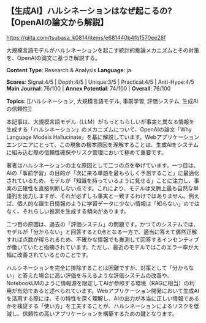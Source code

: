 ## 【生成AI】ハルシネーションはなぜ起こるの? 【OpenAIの論文から解説】

https://qiita.com/tsubasa_k0814/items/e681440b4fb1570ee28f

大規模言語モデルがハルシネーションを起こす統計的推論メカニズムとその対策を、OpenAIの論文に基づき解説する。

**Content Type**: Research & Analysis
**Language**: ja

**Scores**: Signal:4/5 | Depth:4/5 | Unique:3/5 | Practical:4/5 | Anti-Hype:4/5
**Main Journal**: 76/100 | **Annex Potential**: 74/100 | **Overall**: 76/100

**Topics**: [[ハルシネーション, 大規模言語モデル, 事前学習, 評価システム, 生成AIの信頼性]]

本記事は、大規模言語モデル（LLM）がもっともらしいが事実と異なる情報を生成する「ハルシネーション」のメカニズムについて、OpenAIの論文「Why Language Models Hallucinate」を基に解説しています。Webアプリケーションエンジニアにとって、この現象の根本原因を理解することは、生成AIをシステムに組み込む際の信頼性確保やリスク管理において極めて重要です。

著者はハルシネーションの主な原因として二つの点を挙げています。一つ目は、AIの「事前学習」の目的が「次に来る単語を最もらしく予測すること」に最適化されているため、モデルが「知識を持っているように見せる」ことに注力し、事実の正確性を直接判断しない点です。これにより、モデルは文脈上最も自然な単語列を出力しますが、それが必ずしも事実と一致するわけではありません。例えば、個人的な誕生日情報のように学習データに少ない情報は「知らない」のではなく、それらしい推測を生成する傾向があります。

二つ目の原因は、過去の「評価システム」の問題です。かつてのシステムでは、モデルが「分からない」と回答すると0点となる一方で、適当に答えて偶然正解すれば点数が得られるため、不確かな情報でも推測して回答するインセンティブが働いていたと指摘されています。ただし、最近のモデルではこのエラー率が大幅に改善されているとのことです。

ハルシネーションを完全に排除することは困難ですが、対策として「分からない」と答えた場合に高い評価を与えるような評価システムの改善や、NotebookLMのように情報源を限定してAIが参照する環境（RAGに相当）の利用が有効であると述べられています。Webアプリケーション開発において生成AIを活用する際には、その特性を深く理解し、AIの出力が本当に正しい情報であるかを検証する「使い方」を工夫することが、ハルシネーションによるリスクを低減し、信頼性の高いアプリケーションを構築するための鍵となります。